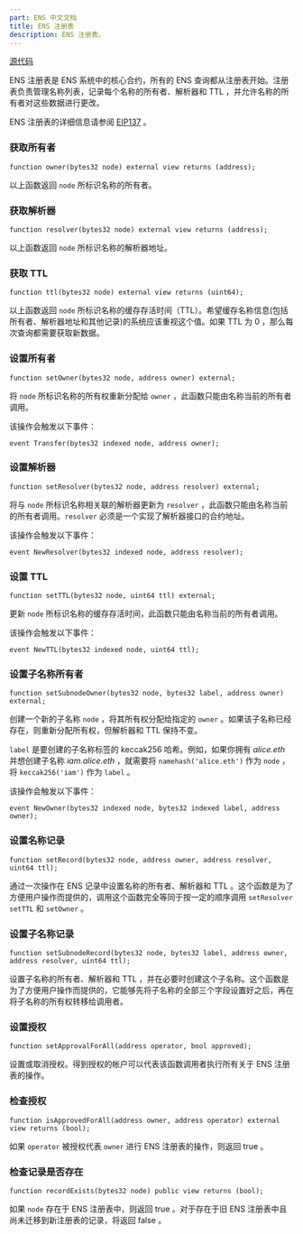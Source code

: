 ```yaml
---
part: ENS 中文文档
title: ENS 注册表
description: ENS 注册表。
---
```


[源代码](https://github.com/ensdomains/ens/blob/master/contracts/ENS.sol)

ENS 注册表是 ENS 系统中的核心合约，所有的 ENS 查询都从注册表开始。注册表负责管理名称列表，记录每个名称的所有者、解析器和 TTL ，并允许名称的所有者对这些数据进行更改。

ENS 注册表的详细信息请参阅 [EIP137](https://eips.ethereum.org/EIPS/eip-137) 。

### 获取所有者

```text
function owner(bytes32 node) external view returns (address);
```

以上函数返回 `node` 所标识名称的所有者。

### 获取解析器

```text
function resolver(bytes32 node) external view returns (address);
```

以上函数返回 `node` 所标识名称的解析器地址。

### 获取 TTL

```text
function ttl(bytes32 node) external view returns (uint64);
```

以上函数返回 `node` 所标识名称的缓存存活时间（TTL）。希望缓存名称信息(包括所有者、解析器地址和其他记录)的系统应该重视这个值。如果 TTL 为 0 ，那么每次查询都需要获取新数据。

### 设置所有者

```text
function setOwner(bytes32 node, address owner) external;
```

将 `node` 所标识名称的所有权重新分配给 `owner` ，此函数只能由名称当前的所有者调用。

该操作会触发以下事件：

```text
event Transfer(bytes32 indexed node, address owner);
```

### 设置解析器

```text
function setResolver(bytes32 node, address resolver) external;
```

将与 `node` 所标识名称相关联的解析器更新为 `resolver` ，此函数只能由名称当前的所有者调用。`resolver` 必须是一个实现了解析器接口的合约地址。

该操作会触发以下事件：

```text
event NewResolver(bytes32 indexed node, address resolver);
```

### 设置 TTL

```text
function setTTL(bytes32 node, uint64 ttl) external;
```

更新 `node` 所标识名称的缓存存活时间，此函数只能由名称当前的所有者调用。

该操作会触发以下事件：

```text
event NewTTL(bytes32 indexed node, uint64 ttl);
```

### 设置子名称所有者

```text
function setSubnodeOwner(bytes32 node, bytes32 label, address owner) external;
```

创建一个新的子名称 `node` ，将其所有权分配给指定的 `owner` 。如果该子名称已经存在，则重新分配所有权，但解析器和 TTL 保持不变。

`label` 是要创建的子名称标签的 keccak256 哈希。例如，如果你拥有 _alice.eth_ 并想创建子名称 _iam.alice.eth_ ，就需要将 `namehash('alice.eth')` 作为 `node` ，将 `keccak256('iam')` 作为 `label` 。

该操作会触发以下事件：

```text
event NewOwner(bytes32 indexed node, bytes32 indexed label, address owner);
```

### 设置名称记录

```text
function setRecord(bytes32 node, address owner, address resolver, uint64 ttl);
```

通过一次操作在 ENS 记录中设置名称的所有者、解析器和 TTL 。这个函数是为了方便用户操作而提供的，调用这个函数完全等同于按一定的顺序调用 `setResolver` `setTTL` 和 `setOwner` 。

### 设置子名称记录

```text
function setSubnodeRecord(bytes32 node, bytes32 label, address owner, address resolver, uint64 ttl);
```

设置子名称的所有者、解析器和 TTL ，并在必要时创建这个子名称。这个函数是为了方便用户操作而提供的，它能够先将子名称的全部三个字段设置好之后，再在将子名称的所有权转移给调用者。

### 设置授权

```text
function setApprovalForAll(address operator, bool approved);
```

设置或取消授权。得到授权的帐户可以代表该函数调用者执行所有关于 ENS 注册表的操作。

### 检查授权

```text
function isApprovedForAll(address owner, address operator) external view returns (bool);
```

如果 `operator` 被授权代表 `owner` 进行 ENS 注册表的操作，则返回 true 。

### 检查记录是否存在

```text
function recordExists(bytes32 node) public view returns (bool);
```

如果 `node` 存在于 ENS 注册表中，则返回 true 。对于存在于旧 ENS 注册表中且尚未迁移到新注册表的记录，将返回 false 。
